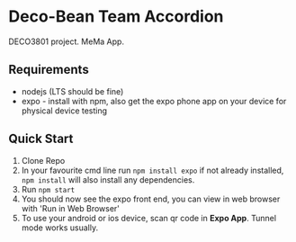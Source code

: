 # Deco-Bean Team Accordion
DECO3801 project. MeMa App.

## Requirements
* nodejs (LTS should be fine)
* expo - install with npm, also get the expo phone app on your device for physical device testing

## Quick Start

1. Clone Repo
2. In your favourite cmd line run `npm install expo` if not already installed, `npm install` will also install any dependencies.
3. Run `npm start`
4. You should now see the expo front end, you can view in web browser with 'Run in Web Browser'
5. To use your android or ios device, scan qr code in **Expo App**. Tunnel mode works usually.

